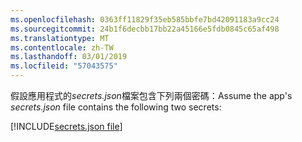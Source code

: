 ```yaml
---
ms.openlocfilehash: 0363ff11829f35eb585bbfe7bd42091183a9cc24
ms.sourcegitcommit: 24b1f6decbb17bb22a45166e5fdb0845c65af498
ms.translationtype: MT
ms.contentlocale: zh-TW
ms.lasthandoff: 03/01/2019
ms.locfileid: "57043575"
---
```

<span data-ttu-id="95331-101">假設應用程式的*secrets.json*檔案包含下列兩個密碼：</span><span class="sxs-lookup"><span data-stu-id="95331-101">Assume the app's *secrets.json* file contains the following two secrets:</span></span>

[!INCLUDE[secrets.json file](secrets-json-file.md)]

